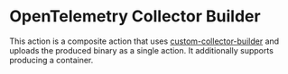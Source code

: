 # OpenTelemetry Collector Builder

This action is a composite action that uses [custom-collector-builder](http://github.com/codeboten/collector-builder-action)
and uploads the produced binary as a single action. It
additionally supports producing a container.
